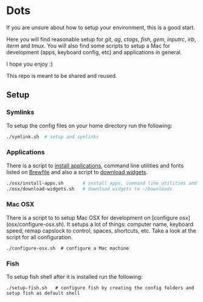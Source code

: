 # Dots

If you are unsure about how to setup your environment, this is a good start.

Here you will find reasonable setup for *git*, *ag*, *ctags*, *fish*, *gem*, *inputrc*, *irb*, *iterm* and *tmux*.
You will also find some scripts to setup a Mac for development (apps, keyboard config, etc) and applications in general.

I hope you enjoy :)

This repo is meant to be shared and reused.

##  Setup

### Symlinks

To setup the config files on your home directory run the following:

```sh
./symlink.sh  # setup and symlinks
```

### Applications

There is a script to [install applications](osx/install-apps.sh), command line utilities and fonts listed on [Brewfile](osx/Brewfile) and also a script to [download widgets](osx/download-widgets.sh).

```bash
./osx/install-apps.sh       # install apps, command line utilities and fonts
./osx/download-widgets.sh   # download widgets to ~/Downloads
```

### Mac OSX

There is a script to to setup Mac OSX for development on [configure osx] (osx/configure-osx.sh). It setups a lot of things: computer name, keyboard speed, remap capslock to control, spaces, shortcuts, etc. Take a look at the  script for all configuration.

```
./configure-osx.sh  # configure a Mac machine
```

### Fish

To setup fish shell after it is installed run the following:

```
./setup-fish.sh   # configure fish by creating the config folders and setup fish as default shell
```
